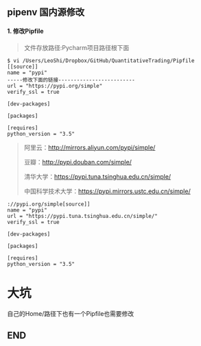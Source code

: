 ## pipenv 国内源修改

#### 1. 修改Pipfile

> 文件存放路径:Pycharm项目路径根下面

````
$ vi /Users/LeoShi/Dropbox/GitHub/QuantitativeTrading/Pipfile
[[source]]
name = "pypi"
-----修改下面的链接-------------------------
url = "https://pypi.org/simple"
verify_ssl = true

[dev-packages]

[packages]

[requires]
python_version = "3.5"
````
> 阿里云：http://mirrors.aliyun.com/pypi/simple/
>
> 豆瓣：http://pypi.douban.com/simple/
>
> 清华大学：https://pypi.tuna.tsinghua.edu.cn/simple/
>
> 中国科学技术大学：https://pypi.mirrors.ustc.edu.cn/simple/

````
://pypi.org/simple[source]]
name = "pypi"
url = "https://pypi.tuna.tsinghua.edu.cn/simple/"
verify_ssl = true

[dev-packages]

[packages]

[requires]
python_version = "3.5"
````

# 大坑

自己的Home/路径下也有一个Pipfile也需要修改


## END